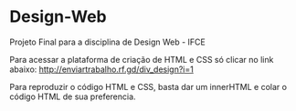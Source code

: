 # Design-Web
Projeto Final para a disciplina de Design Web - IFCE

Para acessar a plataforma de criação de HTML e CSS só clicar no link abaixo:
http://enviartrabalho.rf.gd/div_design?i=1

Para reproduzir o código HTML e CSS, basta dar um innerHTML e colar o código HTML de sua preferencia.

